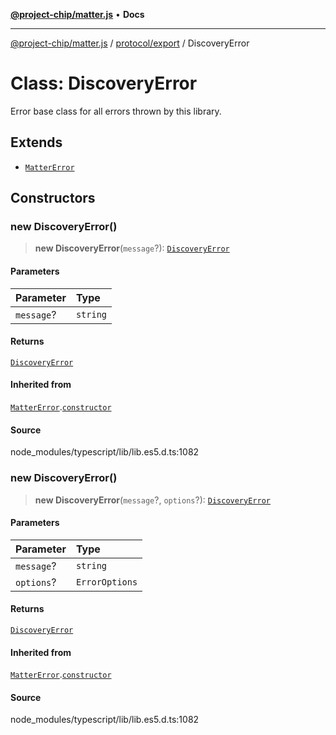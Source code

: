 [**@project-chip/matter.js**](../../../README.md) • **Docs**

***

[@project-chip/matter.js](../../../modules.md) / [protocol/export](../README.md) / DiscoveryError

# Class: DiscoveryError

Error base class for all errors thrown by this library.

## Extends

- [`MatterError`](../../../common/export/classes/MatterError.md)

## Constructors

### new DiscoveryError()

> **new DiscoveryError**(`message`?): [`DiscoveryError`](DiscoveryError.md)

#### Parameters

| Parameter | Type |
| :------ | :------ |
| `message`? | `string` |

#### Returns

[`DiscoveryError`](DiscoveryError.md)

#### Inherited from

[`MatterError`](../../../common/export/classes/MatterError.md).[`constructor`](../../../common/export/classes/MatterError.md#constructors)

#### Source

node\_modules/typescript/lib/lib.es5.d.ts:1082

### new DiscoveryError()

> **new DiscoveryError**(`message`?, `options`?): [`DiscoveryError`](DiscoveryError.md)

#### Parameters

| Parameter | Type |
| :------ | :------ |
| `message`? | `string` |
| `options`? | `ErrorOptions` |

#### Returns

[`DiscoveryError`](DiscoveryError.md)

#### Inherited from

[`MatterError`](../../../common/export/classes/MatterError.md).[`constructor`](../../../common/export/classes/MatterError.md#constructors)

#### Source

node\_modules/typescript/lib/lib.es5.d.ts:1082
